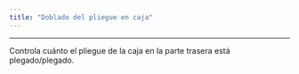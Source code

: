 ```yaml
---
title: "Doblado del pliegue en caja"
---
```


***

Controla cuánto el pliegue de la caja en la parte trasera está plegado/plegado.




